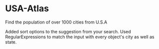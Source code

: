 # USA-Atlas
Find the population of over 1000 cities from U.S.A

Added sort options to the suggestion from your search.
Used RegularExpressions to match the input with every object's city as well as state.
